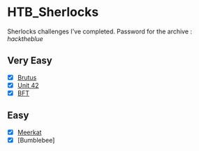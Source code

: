 # HTB_Sherlocks
Sherlocks challenges I've completed. Password for the archive : *hacktheblue*

## Very Easy
- [x] [Brutus](./challenges/brutus/)
- [x] [Unit 42](./challenges/Unit42/)
- [x] [BFT](./challenges/BFT/)

## Easy
- [x] [Meerkat](./challenges/Meerkat/)
- [x] [Bumblebee]